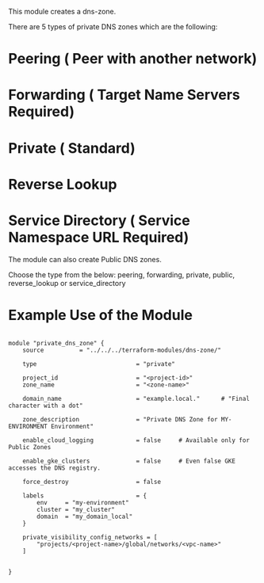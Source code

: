 This module creates a dns-zone.

There are 5 types of private DNS zones which are the following:

# Peering ( Peer with another network)
# Forwarding ( Target Name Servers Required)
# Private ( Standard)
# Reverse Lookup
# Service Directory ( Service Namespace URL Required)

The module can also create Public DNS zones.

Choose the type from the below: 
peering, forwarding, private, public, reverse_lookup or service_directory


# Example Use of the Module 

```hcl

module "private_dns_zone" {
    source          = "../../../terraform-modules/dns-zone/"

    type                            = "private"

    project_id                      = "<project-id>"
    zone_name                       = "<zone-name>"

    domain_name                     = "example.local."      # "Final character with a dot"

    zone_description                = "Private DNS Zone for MY-ENVIRONMENT Environment"

    enable_cloud_logging            = false     # Available only for Public Zones

    enable_gke_clusters             = false     # Even false GKE accesses the DNS registry.

    force_destroy                   = false

    labels                          = {
        env     = "my-environment"
        cluster = "my_cluster"
        domain  = "my_domain_local"
    }

    private_visibility_config_networks = [
        "projects/<project-name>/global/networks/<vpc-name>"
    ]

        
}

```